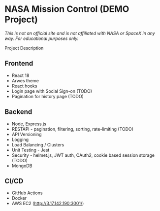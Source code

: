 # NASA Mission Control (DEMO Project)

*This is not an official site and is not affiliated with NASA or SpaceX in any way. For educational purposes only.*

Project Description

## Frontend
- React 18
- Arwes theme
- React hooks
- Login page with Social Sign-on (TODO)
- Pagination for history page (TODO)

## Backend
- Node, Express.js
- RESTAPI - pagination, filtering, sorting, rate-limiting (TODO)
- API Versioning
- Logging
- Load Balancing / Clusters
- Unit Testing - Jest
- Security - helmet.js, JWT auth, OAuth2, cookie based session storage (TODO)
- MongoDB

## CI/CD 
- GitHub Actions
- Docker
- AWS EC2 (http://3.17.142.190:3001/)
